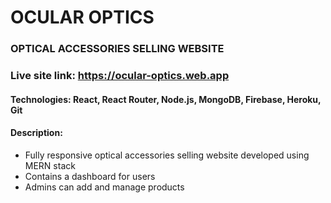 # OCULAR OPTICS

### OPTICAL ACCESSORIES SELLING WEBSITE

### Live site link: https://ocular-optics.web.app

#### Technologies: React, React Router, Node.js, MongoDB, Firebase, Heroku, Git

#### Description:

- Fully responsive optical accessories selling website developed using MERN stack
- Contains a dashboard for users
- Admins can add and manage products

